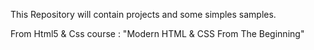 This Repository will contain projects and some simples samples.

From Html5 & Css course :
"Modern HTML & CSS From The Beginning"
